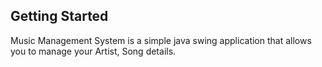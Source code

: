 ## Getting Started
Music Management System is a simple java swing application that allows you to manage your Artist, Song details.

